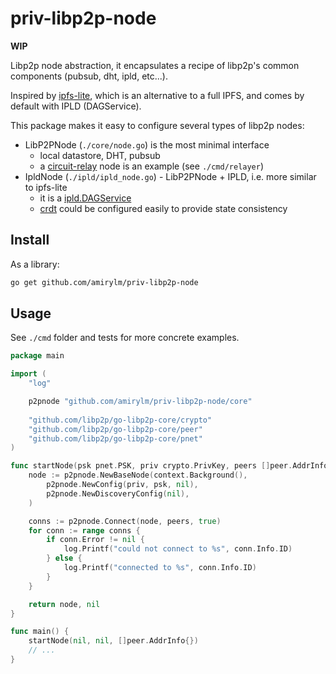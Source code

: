 # priv-libp2p-node

**WIP**

Libp2p node abstraction, it encapsulates a recipe of libp2p's common components 
(pubsub, dht, ipld, etc...).

Inspired by [ipfs-lite](https://github.com/hsanjuan/ipfs-lite), which is an alternative to a full IPFS, 
and comes by default with IPLD (DAGService).

This package makes it easy to configure several types of libp2p nodes:
- LibP2PNode (`./core/node.go`) is the most minimal interface
    - local datastore, DHT, pubsub
    - a [circuit-relay](https://docs.libp2p.io/concepts/circuit-relay/) node is an example (see `./cmd/relayer`)
- IpldNode (`./ipld/ipld_node.go`) - LibP2PNode + IPLD, i.e. more similar to ipfs-lite
    - it is a [ipld.DAGService](https://godoc.org/github.com/ipfs/go-ipld-format#DAGService)
    - [crdt](https://github.com/ipfs/go-ds-crdt) 
    could be configured easily to provide state consistency

## Install

As a library:

```bash
go get github.com/amirylm/priv-libp2p-node
```

## Usage

See `./cmd` folder and tests for more concrete examples.

```go
package main

import (
    "log"

	p2pnode "github.com/amirylm/priv-libp2p-node/core"
	
	"github.com/libp2p/go-libp2p-core/crypto"
	"github.com/libp2p/go-libp2p-core/peer"
	"github.com/libp2p/go-libp2p-core/pnet"
)

func startNode(psk pnet.PSK, priv crypto.PrivKey, peers []peer.AddrInfo) (p2pnode.LibP2PNode, error) {
    node := p2pnode.NewBaseNode(context.Background(),
		p2pnode.NewConfig(priv, psk, nil),
		p2pnode.NewDiscoveryConfig(nil),
	)

	conns := p2pnode.Connect(node, peers, true)
	for conn := range conns {
		if conn.Error != nil {
			log.Printf("could not connect to %s", conn.Info.ID)
		} else {
			log.Printf("connected to %s", conn.Info.ID)
		}
	}

	return node, nil
}

func main() {
    startNode(nil, nil, []peer.AddrInfo{})
    // ...
}
``` 

